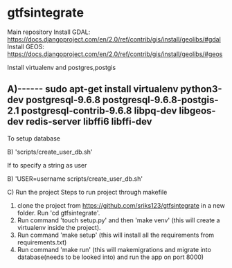 # gtfsintegrate
Main repository
Install GDAL:  https://docs.djangoproject.com/en/2.0/ref/contrib/gis/install/geolibs/#gdal
Install GEOS: https://docs.djangoproject.com/en/2.0/ref/contrib/gis/install/geolibs/#geos

Install virtualenv and postgres,postgis

A)------
sudo apt-get install virtualenv python3-dev postgresql-9.6.8 postgresql-9.6.8-postgis-2.1 postgresql-contrib-9.6.8 libpq-dev libgeos-dev redis-server libffi6 libffi-dev
----------
To setup database 

B) 'scripts/create_user_db.sh'

If to specify a string as user 

B) 'USER=username scripts/create_user_db.sh'

C) Run the project
Steps to run project through makefile 
1. clone the project from https://github.com/sriks123/gtfsintegrate in a new folder.
   Run 'cd gtfsintegrate'.
2. Run command 'touch setup.py' and then 'make venv'  (this will create a virtualenv inside the project).
3. Run command 'make setup' (this will install all the requirements from requirements.txt) 
4. Run command  'make run' (this will makemigrations and migrate into database(needs to be looked into) and run the app on port 8000)
